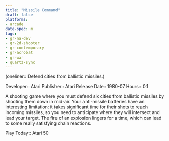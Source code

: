```yaml
---
title: "Missile Command"
draft: false
platforms:
- arcade
date-spec: m
tags:
- gr-na-dev
- gr-2d-shooter
- gr-contemporary
- gr-acrobat 
- gr-war
- quartz-sync
---
```


(oneliner:: Defend cities from ballistic missiles.)

Developer:: Atari
Publisher:: Atari
Release Date:: 1980-07
Hours:: 0.1

A shooting game where you must defend six cities from ballistic missiles by shooting them down in mid-air. Your anti-missile batteries have an interesting limitation: it takes significant time for their shots to reach incoming missiles, so you need to anticipate where they will intersect and lead your target. The fire of an explosion lingers for a time, which can lead to some really satisfying chain reactions.

Play Today:: Atari 50